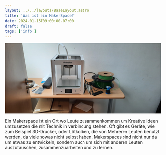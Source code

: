 ```yaml
---
layout: ../../layouts/BaseLayout.astro
title: 'Was ist ein MakerSpace?'
date: 2024-01-15T09:00:00-07:00
draft: false
tags: ['info']
---
```


![MakerSpace](../../assets/3dprinter.jpg)

Ein Makerspace ist ein Ort wo Leute zusammenkommen um Kreative Ideen umzusetzen die mit Technik in verbindung stehen. Oft gibt es Geräte, wie zum Beispiel 3D-Drucker, oder Lötkolben, die von Mehreren Leuten benutzt werden, da viele sowas nicht selbst haben. Makerspaces sind nicht nur da um etwas zu entwickeln, sondern auch um sich mit anderen Leuten auszutauschen, zusammenzuarbeiten und zu lernen.